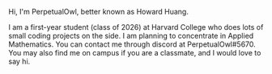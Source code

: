 Hi, I'm PerpetualOwl, better known as Howard Huang.

I am a first-year student (class of 2026) at Harvard College who does lots of small coding projects on the side.
I am planning to concentrate in Applied Mathematics.
You can contact me through discord at PerpetualOwl#5670.
You may also find me on campus if you are a classmate, and I would love to say hi.
